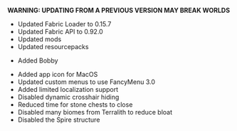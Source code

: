 **WARNING: UPDATING FROM A PREVIOUS VERSION MAY BREAK WORLDS**

- Updated Fabric Loader to 0.15.7
- Updated Fabric API to 0.92.0
- Updated mods
- Updated resourcepacks

* Added Bobby

- Added app icon for MacOS
- Updated custom menus to use FancyMenu 3.0
- Added limited localization support
- Disabled dynamic crosshair hiding
- Reduced time for stone chests to close
- Disabled many biomes from Terralith to reduce bloat
- Disabled the Spire structure
